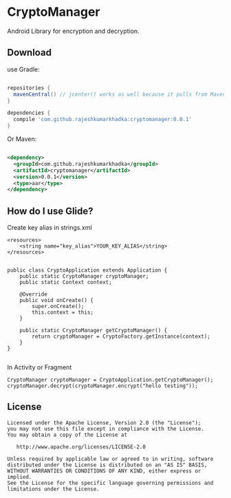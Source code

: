 # CryptoManager
Android Library for encryption and decryption.

Download
-------------------
use Gradle:

```gradle

repositories {
  mavenCentral() // jcenter() works as well because it pulls from Maven Central
}

dependencies {
  compile 'com.github.rajeshkumarkhadka:cryptomanager:0.0.1'
}

```

Or Maven:

```xml

<dependency>
  <groupId>com.github.rajeshkumarkhadka</groupId>
  <artifactId>cryptomanager</artifactId>
  <version>0.0.1</version>
  <type>aar</type>
</dependency>

```

How do I use Glide?
-------------------
Create key alias in strings.xml

```
<resources>
    <string name="key_alias">YOUR_KEY_ALIAS</string>
</resources>
```

```

public class CryptoApplication extends Application {
    public static CryptoManager cryptoManager;
    public static Context context;

    @Override
    public void onCreate() {
        super.onCreate();
        this.context = this;
    }

    public static CryptoManager getCryptoManager() {
        return cryptoManager = CryptoFactory.getInstance(context);
    }
}
  
```

In Activity or Fragment
```
CryptoManager cryptoManager = CryptoApplication.getCryptoManager();
cryptoManager.decrypt(cryptoManager.encrypt("hello testing"));

```


License
--------

    Licensed under the Apache License, Version 2.0 (the "License");
    you may not use this file except in compliance with the License.
    You may obtain a copy of the License at

       http://www.apache.org/licenses/LICENSE-2.0

    Unless required by applicable law or agreed to in writing, software
    distributed under the License is distributed on an "AS IS" BASIS,
    WITHOUT WARRANTIES OR CONDITIONS OF ANY KIND, either express or implied.
    See the License for the specific language governing permissions and
    limitations under the License.


